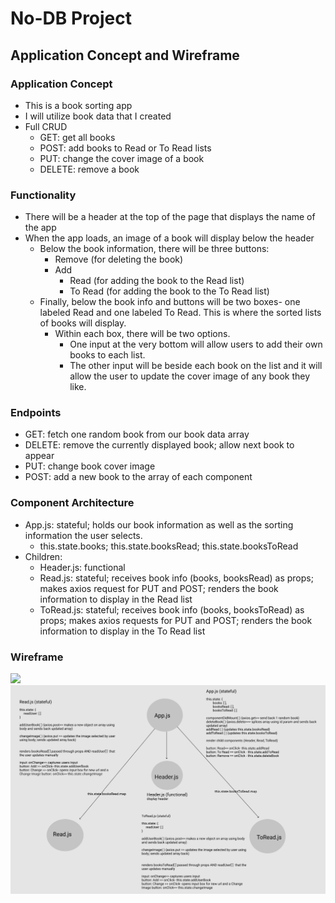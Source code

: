 # No-DB Project

## Application Concept and Wireframe
### Application Concept
- This is a book sorting app
- I will utilize book data that I created
- Full CRUD
    - GET: get all books
    - POST: add books to Read or To Read lists
    - PUT: change the cover image of a book
    - DELETE: remove a book 

### Functionality
- There will be a header at the top of the page that displays the name of the app
- When the app loads, an image of a book will display below the header
    - Below the book information, there will be three buttons: 
        - Remove (for deleting the book)
        - Add 
            - Read (for adding the book to the Read list)
            - To Read (for adding the book to the To Read list)
    - Finally, below the book info and buttons will be two boxes- one labeled Read and one labeled To Read. This is where the sorted lists of books will display. 
        - Within each box, there will be two options. 
            - One input at the very bottom will allow users to add their own books to each list. 
            - The other input will be beside each book on the list and it will allow the user to update the cover image of any book they like. 

### Endpoints
- GET: fetch one random book from our book data array 
- DELETE: remove the currently displayed book; allow next book to appear
- PUT: change book cover image
- POST: add a new book to the array of each component

### Component Architecture
- App.js: stateful; holds our book information as well as the sorting information the user selects.
    - this.state.books; this.state.booksRead; this.state.booksToRead
- Children: 
    - Header.js: functional
    - Read.js: stateful; receives book info (books, booksRead) as props; makes axios request for PUT and POST; renders the book information to display in the Read list
    - ToRead.js: stateful; receives book info (books, booksToRead) as props; makes axios requests for PUT and POST; renders the book information to display in the To Read list

### Wireframe
<img src= './images/basic-layout-udated.png'>
<img src= './images/component-tree-updated.png'>
